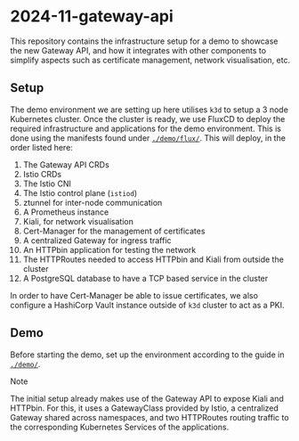 # 2024-11-gateway-api

This repository contains the infrastructure setup for a demo to showcase the new Gateway API, and
how it integrates with other components to simplify aspects such as certificate management, network
visualisation, etc.

## Setup

The demo environment we are setting up here utilises `k3d` to setup a 3 node Kubernetes cluster.
Once the cluster is ready, we use FluxCD to deploy the required infrastructure and applications for
the demo environment. This is done using the manifests found under [`./demo/flux/`](./demo/flux/).
This will deploy, in the order listed here:

1. The Gateway API CRDs
2. Istio CRDs
3. The Istio CNI
4. The Istio control plane (`istiod`)
5. ztunnel for inter-node communication
6. A Prometheus instance
7. Kiali, for network visualisation
8. Cert-Manager for the management of certificates
9. A centralized Gateway for ingress traffic
10. An HTTPbin application for testing the network
11. The HTTPRoutes needed to access HTTPbin and Kiali from outside the cluster
12. A PostgreSQL database to have a TCP based service in the cluster

In order to have Cert-Manager be able to issue certificates, we also configure a HashiCorp Vault
instance outside of `k3d` cluster to act as a PKI.

## Demo

Before starting the demo, set up the environment according to the guide in [`./demo/`](./demo/).

> [!NOTE]
> The initial setup already makes use of the Gateway API to expose Kiali and HTTPbin. For this, it
> uses a GatewayClass provided by Istio, a centralized Gateway shared across namespaces, and two
> HTTPRoutes routing traffic to the corresponding Kubernetes Services of the applications.

